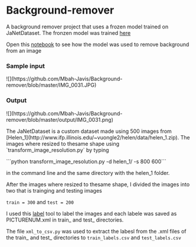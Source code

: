 # Background-remover

A background remover project that uses a frozen model trained on JaNetDataset. The fronzen model was trained [here](https://colab.research.google.com/drive/105ESRoQXROdjkJkcWPoU4RwAAmOhtJ3G)<p></p>

Open this [notebook](https://github.com/Mbah-Javis/Background-remover/blob/master/Background%20Removal.ipynb) to see how the model was used to remove background from an image
<h3>Sample input</h3>
![](https://github.com/Mbah-Javis/Background-remover/blob/master/IMG_0031.JPG)

<h3>Output</h3>
![](https://github.com/Mbah-Javis/Background-remover/blob/master/output/IMG_0031.png)

<p></p>
The JaNetDataset is a custom dataset made using 500 images from [Helen_1](http://www.ifp.illinois.edu/~vuongle2/helen/data/helen_1.zip). The images where resized to thesame shape using `transform_image_resolution.py` by typing  <p></p>
```python transform_image_resolution.py -d helen_1/ -s 800 600``` 
<p></p>
in the command line and the same directory with the helen_1 folder. 
<p>After the images where resized to thesame shape, I divided the images into two that is trainging and testing images</p>

`train = 300` and `test = 200` 

<p></p>

I used this [label](https://github.com/tzutalin/labelImg) tool to label the images and each labele was saved as PICTURENUM.xml in train_ and test_ directories. 
<p></p>

The file `xml_to_csv.py` was used to extract the labesl from the .xml files of the train_ and test_ directories to `train_labels.csv` and `test_labels.csv`  
